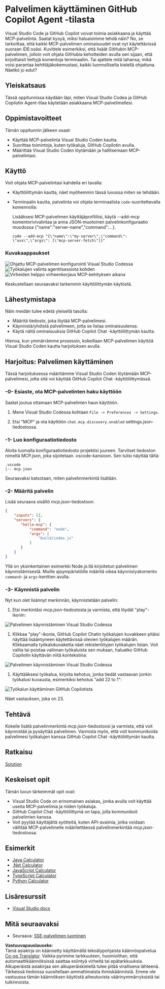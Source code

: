 <!--
CO_OP_TRANSLATOR_METADATA:
{
  "original_hash": "8ea28e5e566edd5969337fd0b191ba3f",
  "translation_date": "2025-07-17T07:00:02+00:00",
  "source_file": "03-GettingStarted/04-vscode/README.md",
  "language_code": "fi"
}
-->
# Palvelimen käyttäminen GitHub Copilot Agent -tilasta

Visual Studio Code ja GitHub Copilot voivat toimia asiakkaana ja käyttää MCP-palvelinta. Saatat kysyä, miksi haluaisimme tehdä näin? No, se tarkoittaa, että kaikki MCP-palvelimen ominaisuudet ovat nyt käytettävissä suoraan IDE:ssäsi. Kuvittele esimerkiksi, että lisäät GitHubin MCP-palvelimen, jolloin voit ohjata GitHubia kehotteiden avulla sen sijaan, että kirjoittaisit tiettyjä komentoja terminaaliin. Tai ajattele mitä tahansa, mikä voisi parantaa kehittäjäkokemustasi, kaikki luonnollisella kielellä ohjattuna. Näetkö jo edut?

## Yleiskatsaus

Tässä oppitunnissa käydään läpi, miten Visual Studio Codea ja GitHub Copilotin Agent-tilaa käytetään asiakkaana MCP-palvelimellesi.

## Oppimistavoitteet

Tämän oppitunnin jälkeen osaat:

- Käyttää MCP-palvelinta Visual Studio Coden kautta.
- Suorittaa toimintoja, kuten työkaluja, GitHub Copilotin avulla.
- Määrittää Visual Studio Coden löytämään ja hallitsemaan MCP-palvelintasi.

## Käyttö

Voit ohjata MCP-palvelintasi kahdella eri tavalla:

- Käyttöliittymän kautta, näet myöhemmin tässä luvussa miten se tehdään.
- Terminaalin kautta, palvelinta voi ohjata terminaalista `code`-suoritettavalla komennolla:

  Lisääksesi MCP-palvelimen käyttäjäprofiiliisi, käytä --add-mcp komentorivivalintaa ja anna JSON-muotoinen palvelinkonfiguraatio muodossa {\"name\":\"server-name\",\"command\":...}.

  ```
  code --add-mcp "{\"name\":\"my-server\",\"command\": \"uvx\",\"args\": [\"mcp-server-fetch\"]}"
  ```

### Kuvakaappaukset

![Ohjattu MCP-palvelimen konfigurointi Visual Studio Codessa](../../../../translated_images/chat-mode-agent.729a22473f822216dd1e723aaee1f7d4a2ede571ee0948037a2d9357a63b9d0b.fi.png)
![Työkalujen valinta agenttisessiota kohden](../../../../translated_images/agent-mode-select-tools.522c7ba5df0848f8f0d1e439c2e96159431bc620cb39ccf3f5dc611412fd0006.fi.png)
![Virheiden helppo virheenkorjaus MCP-kehityksen aikana](../../../../translated_images/mcp-list-servers.fce89eefe3f30032bed8952e110ab9d82fadf043fcfa071f7d40cf93fb1ea9e9.fi.png)

Keskustellaan seuraavaksi tarkemmin käyttöliittymän käytöstä.

## Lähestymistapa

Näin meidän tulee edetä yleisellä tasolla:

- Määritä tiedosto, joka löytää MCP-palvelimesi.
- Käynnistä/yhdistä palvelimeen, jotta se listaa ominaisuutensa.
- Käytä näitä ominaisuuksia GitHub Copilot Chat -käyttöliittymän kautta.

Hienoa, kun ymmärrämme prosessin, kokeillaan MCP-palvelimen käyttöä Visual Studio Coden kautta harjoituksen avulla.

## Harjoitus: Palvelimen käyttäminen

Tässä harjoituksessa määritämme Visual Studio Coden löytämään MCP-palvelimesi, jotta sitä voi käyttää GitHub Copilot Chat -käyttöliittymässä.

### -0- Esiaste, ota MCP-palvelinten haku käyttöön

Saatat joutua ottamaan MCP-palvelinten haun käyttöön.

1. Mene Visual Studio Codessa kohtaan `File -> Preferences -> Settings`.

1. Etsi "MCP" ja ota käyttöön `chat.mcp.discovery.enabled` settings.json-tiedostossa.

### -1- Luo konfiguraatiotiedosto

Aloita luomalla konfiguraatiotiedosto projektisi juureen. Tarvitset tiedoston nimeltä MCP.json, joka sijoitetaan .vscode-kansioon. Sen tulisi näyttää tältä:

```text
.vscode
|-- mcp.json
```

Seuraavaksi katsotaan, miten palvelinmerkintä lisätään.

### -2- Määritä palvelin

Lisää seuraava sisältö *mcp.json*-tiedostoon:

```json
{
    "inputs": [],
    "servers": {
       "hello-mcp": {
           "command": "node",
           "args": [
               "build/index.js"
           ]
       }
    }
}
```

Yllä on yksinkertainen esimerkki Node.js:llä kirjoitetun palvelimen käynnistämisestä. Muille ajoympäristöille määritä oikea käynnistyskomento `command`- ja `args`-kenttien avulla.

### -3- Käynnistä palvelin

Nyt kun olet lisännyt merkinnän, käynnistetään palvelin:

1. Etsi merkintäsi *mcp.json*-tiedostosta ja varmista, että löydät "play"-ikonin:

  ![Palvelimen käynnistäminen Visual Studio Codessa](../../../../translated_images/vscode-start-server.8e3c986612e3555de47e5b1e37b2f3020457eeb6a206568570fd74a17e3796ad.fi.png)  

1. Klikkaa "play"-ikonia, GitHub Copilot Chatin työkalujen kuvakkeen pitäisi näyttää lisääntyneen käytettävissä olevien työkalujen määrän. Klikkaamalla työkalukuvaketta näet rekisteröityjen työkalujen listan. Voit valita tai poistaa valinnan työkaluista sen mukaan, haluatko GitHub Copilotin käyttävän niitä kontekstina:

  ![Palvelimen käynnistäminen Visual Studio Codessa](../../../../translated_images/vscode-tool.0b3bbea2fb7d8c26ddf573cad15ef654e55302a323267d8ee6bd742fe7df7fed.fi.png)

1. Käyttääksesi työkalua, kirjoita kehotus, jonka tiedät vastaavan jonkin työkalusi kuvausta, esimerkiksi kehotus "add 22 to 1":

  ![Työkalun käyttäminen GitHub Copilotista](../../../../translated_images/vscode-agent.d5a0e0b897331060518fe3f13907677ef52b879db98c64d68a38338608f3751e.fi.png)

  Näet vastauksen, joka on 23.

## Tehtävä

Kokeile lisätä palvelinmerkintä *mcp.json*-tiedostoosi ja varmista, että voit käynnistää ja pysäyttää palvelimen. Varmista myös, että voit kommunikoida palvelimesi työkalujen kanssa GitHub Copilot Chat -käyttöliittymän kautta.

## Ratkaisu

[Solution](./solution/README.md)

## Keskeiset opit

Tämän luvun tärkeimmät opit ovat:

- Visual Studio Code on erinomainen asiakas, jonka avulla voit käyttää useita MCP-palvelimia ja niiden työkaluja.
- GitHub Copilot Chat -käyttöliittymä on tapa, jolla kommunikoit palvelimien kanssa.
- Voit pyytää käyttäjältä syötteitä, kuten API-avaimia, jotka voidaan välittää MCP-palvelimelle määritettäessä palvelinmerkintää *mcp.json*-tiedostossa.

## Esimerkit

- [Java Calculator](../samples/java/calculator/README.md)
- [.Net Calculator](../../../../03-GettingStarted/samples/csharp)
- [JavaScript Calculator](../samples/javascript/README.md)
- [TypeScript Calculator](../samples/typescript/README.md)
- [Python Calculator](../../../../03-GettingStarted/samples/python)

## Lisäresurssit

- [Visual Studio docs](https://code.visualstudio.com/docs/copilot/chat/mcp-servers)

## Mitä seuraavaksi

- Seuraava: [SSE-palvelimen luominen](../05-sse-server/README.md)

**Vastuuvapauslauseke**:  
Tämä asiakirja on käännetty käyttämällä tekoälypohjaista käännöspalvelua [Co-op Translator](https://github.com/Azure/co-op-translator). Vaikka pyrimme tarkkuuteen, huomioithan, että automaattikäännöksissä saattaa esiintyä virheitä tai epätarkkuuksia. Alkuperäistä asiakirjaa sen alkuperäiskielellä tulee pitää virallisena lähteenä. Tärkeissä tiedoissa suositellaan ammattimaista ihmiskäännöstä. Emme ole vastuussa tämän käännöksen käytöstä aiheutuvista väärinymmärryksistä tai tulkinnoista.